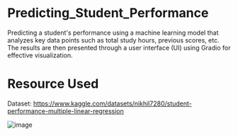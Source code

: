 # Predicting_Student_Performance

Predicting a student's performance using a machine learning model that analyzes key data points such as total study hours, previous scores, etc. The results are then presented through a user interface (UI) using Gradio for effective visualization.

# Resource Used
Dataset: https://www.kaggle.com/datasets/nikhil7280/student-performance-multiple-linear-regression

![image](https://github.com/Kulkarni-Akash/Predicting_Student_Performance/assets/115968946/227dbd04-b4e3-401a-b636-b695ab5234c1)
